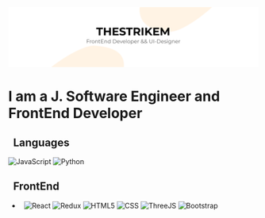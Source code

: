 [![Header](https://github.com/TheStrikeM/thestrikem/blob/main/thestrikem.png)](https://vk.com/thestrikem)

# I am a J. Software Engineer and FrontEnd Developer

## &nbsp; Languages
![JavaScript](https://img.shields.io/badge/JavaScript-000000?style=for-the-badge&logo=JavaScript)
![Python](https://img.shields.io/badge/Python-000000?style=for-the-badge&logo=Python)

## &nbsp; FrontEnd
- &nbsp; 
![React](https://img.shields.io/badge/ReactJS-000000?style=for-the-badge&logo=react)
![Redux](https://img.shields.io/badge/Redux-000000?style=for-the-badge&logo=Redux)
![HTML5](https://img.shields.io/badge/HTML5-000000?style=for-the-badge&logo=HTML5)
![CSS](https://img.shields.io/badge/CSS-000000?style=for-the-badge&logo=CSS)
![ThreeJS](https://img.shields.io/badge/THREEJS-000000?style=for-the-badge&logo=THREEJS)
![Bootstrap](https://img.shields.io/badge/Bootstrap-000000?style=for-the-badge&logo=Bootstrap)
